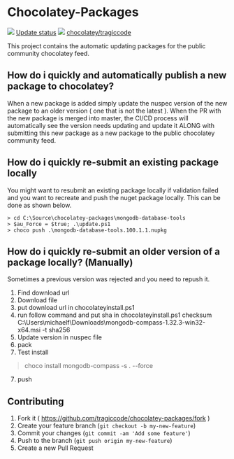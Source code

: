 # Chocolatey-Packages

[![](https://ci.appveyor.com/api/projects/status/github/tragiccode/chocolatey-packages?svg=true)](https://ci.appveyor.com/project/tragiccode/chocolatey-packages)
[Update status](https://gist.github.com/tragiccode/797ef6d619ee36be0e570bb5769a5024)
[![](http://transparent-favicon.info/favicon.ico)](#)
[chocolatey/tragiccode](https://chocolatey.org/profiles/tragiccode)

This project contains the automatic updating packages for the public community chocolatey feed.

## How do i quickly and automatically publish a new package to chocolatey?

When a new package is added simply update the nuspec version of the new package to an older version ( one that is not the latest ).  When the PR with the new package is merged into master, the CI/CD process will automatically see the version needs updating and update it ALONG with submitting this new package as a new package to the public chocolatey community feed.

## How do i quickly re-submit an existing package locally

You might want to resubmit an existing package locally if validation failed and you want to recreate and push the nuget package locally.  This can be done as shown below.

```
> cd C:\Source\chocolatey-packages\mongodb-database-tools
> $au_Force = $true; .\update.ps1
> choco push .\mongodb-database-tools.100.1.1.nupkg
```

## How do i quickly re-submit an older version of a package locally? (Manually)

Sometimes a previous version was rejected and you need to repush it.

1. Find download url
2. Download file
3. put download url in chocolateyinstall.ps1
4. run follow command and put sha in chocolateyinstall.ps1
checksum C:\Users\michaelf\Downloads\mongodb-compass-1.32.3-win32-x64.msi -t sha256
5. Update version in nuspec file
6. pack
7. Test install
 > choco install mongodb-compass -s . --force
7. push

## Contributing

1. Fork it ( <https://github.com/tragiccode/chocolatey-packages/fork> )
1. Create your feature branch (`git checkout -b my-new-feature`)
1. Commit your changes (`git commit -am 'Add some feature'`)
1. Push to the branch (`git push origin my-new-feature`)
1. Create a new Pull Request
